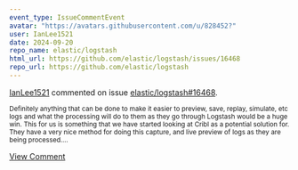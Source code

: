```yaml
---
event_type: IssueCommentEvent
avatar: "https://avatars.githubusercontent.com/u/828452?"
user: IanLee1521
date: 2024-09-20
repo_name: elastic/logstash
html_url: https://github.com/elastic/logstash/issues/16468
repo_url: https://github.com/elastic/logstash
---
```


<a href='https://github.com/IanLee1521' target='_blank'>IanLee1521</a> commented on issue <a href='https://github.com/elastic/logstash/issues/16468' target='_blank'>elastic/logstash#16468</a>.

<small>Definitely anything that can be done to make it easier to preview, save, replay, simulate, etc logs and what the processing will do to them as they go through Logstash would be a huge win. This for us is something that we have started looking at Cribl as a potential solution for. They have a very nice method for doing this capture, and live preview of logs as they are being processed....</small>

<a href='https://github.com/elastic/logstash/issues/16468' target='_blank'>View Comment</a>